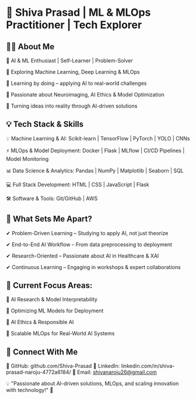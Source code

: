 # 🚀 Shiva Prasad | ML & MLOps Practitioner | Tech Explorer

## 👨‍💻 About Me
🔹 AI & ML Enthusiast | Self-Learner | Problem-Solver

🔹 Exploring Machine Learning, Deep Learning & MLOps

🔹 Learning by doing – applying AI to real-world challenges

🔹 Passionate about Neuroimaging, AI Ethics & Model Optimization

🔹 Turning ideas into reality through AI-driven solutions

## 💡 Tech Stack & Skills
💡 Machine Learning & AI: Scikit-learn | TensorFlow | PyTorch | YOLO | CNNs

⚡ MLOps & Model Deployment: Docker | Flask | MLflow | CI/CD Pipelines | Model Monitoring

📊 Data Science & Analytics: Pandas | NumPy | Matplotlib | Seaborn | SQL

💻 Full Stack Development: HTML | CSS | JavaScript | Flask 

🛠 Software & Tools: Git/GitHub | AWS

## 📌 What Sets Me Apart?
✔ Problem-Driven Learning – Studying to apply AI, not just theorize

✔ End-to-End AI Workflow – From data preprocessing to deployment

✔ Research-Oriented – Passionate about AI in Healthcare & XAI

✔ Continuous Learning – Engaging in workshops & expert collaborations

## 🌱 Current Focus Areas:
🔹 AI Research & Model Interpretability

🔹 Optimizing ML Models for Deployment

🔹 AI Ethics & Responsible AI

🔹 Scalable MLOps for Real-World AI Systems

## 🌟 Connect With Me
📌 GitHub: github.com/Shiva-Prasad
💼 LinkedIn: linkedin.com/in/shiva-prasad-naroju-4772a6184/
📧 Email: shivanaroju26@gmail.com

💡 "Passionate about AI-driven solutions, MLOps, and scaling innovation with technology!" 🚀
